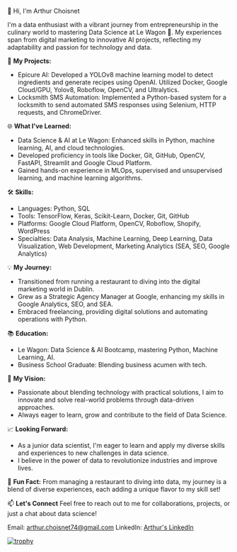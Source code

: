 👋 Hi, I'm Arthur Choisnet

I'm a data enthusiast with a vibrant journey from entrepreneurship in the culinary world to mastering Data Science at Le Wagon 🚂. 
My experiences span from digital marketing to innovative AI projects, reflecting my adaptability and passion for technology and data.

🚀 **My Projects:**
- Epicure AI: Developed a YOLOv8 machine learning model to detect ingredients and generate recipes using OpenAI. 
              Utilized Docker, Google Cloud/GPU, Yolov8, Roboflow, OpenCV, and Ultralytics.
- Locksmith SMS Automation: Implemented a Python-based system for a locksmith to send automated SMS responses using Selenium, HTTP requests, and ChromeDriver.

🌐 **What I've Learned:**
- Data Science & AI at Le Wagon: Enhanced skills in Python, machine learning, AI, and cloud technologies.
- Developed proficiency in tools like Docker, Git, GitHub, OpenCV, FastAPI, Streamlit and Google Cloud Platform.
- Gained hands-on experience in MLOps, supervised and unsupervised learning, and machine learning algorithms.

🛠️ **Skills:**
- Languages: Python, SQL
- Tools: TensorFlow, Keras, Scikit-Learn, Docker, Git, GitHub
- Platforms: Google Cloud Platform, OpenCV, Roboflow, Shopify, WordPress
- Specialties: Data Analysis, Machine Learning, Deep Learning, Data Visualization, Web Development, Marketing Analytics (SEA, SEO, Google Analytics)

💡 **My Journey:**
- Transitioned from running a restaurant to diving into the digital marketing world in Dublin.
- Grew as a Strategic Agency Manager at Google, enhancing my skills in Google Analytics, SEO, and SEA.
- Embraced freelancing, providing digital solutions and automating operations with Python.

📚 **Education:**
- Le Wagon: Data Science & AI Bootcamp, mastering Python, Machine Learning, AI.
- Business School Graduate: Blending business acumen with tech.

🌟 **My Vision:**
- Passionate about blending technology with practical solutions, I aim to innovate and solve real-world problems through data-driven approaches.
- Always eager to learn, grow and contribute to the field of Data Science.

📈 **Looking Forward:**
- As a junior data scientist, I'm eager to learn and apply my diverse skills and experiences to new challenges in data science.
- I believe in the power of data to revolutionize industries and improve lives.

🙊 **Fun Fact:**
From managing a restaurant to diving into data, my journey is a blend of diverse experiences, each adding a unique flavor to my skill set!

📫 **Let's Connect**
Feel free to reach out to me for collaborations, projects, or just a chat about data science!

Email: arthur.choisnet74@gmail.com
LinkedIn: [Arthur's LinkedIn](https://www.linkedin.com/in/arthur-choisnet/)

[![trophy](https://github-profile-trophy.vercel.app/?username=monsieurgoodmood)](https://github.com/ryo-ma/github-profile-trophy)
